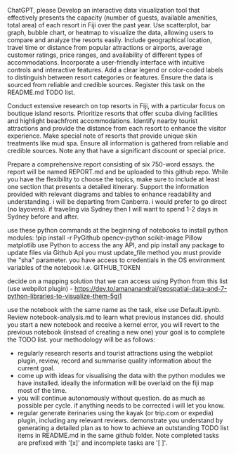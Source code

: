 ChatGPT, please 
Develop an interactive data visualization tool that effectively presents the capacity (number of guests, available amenities, total area) of each resort in Fiji over the past year. Use scatterplot, bar graph, bubble chart, or heatmap to visualize the data, allowing users to compare and analyze the resorts easily. Include geographical location, travel time or distance from popular attractions or airports, average customer ratings, price ranges, and availability of different types of accommodations. Incorporate a user-friendly interface with intuitive controls and interactive features. Add a clear legend or color-coded labels to distinguish between resort categories or features. Ensure the data is sourced from reliable and credible sources. Register this task on the README.md TODO list.

Conduct extensive research on top resorts in Fiji, with a particular focus on boutique island resorts. Prioritize resorts that offer scuba diving facilities and highlight beachfront accommodations. Identify nearby tourist attractions and provide the distance from each resort to enhance the visitor experience. Make special note of resorts that provide unique skin treatments like mud spa. Ensure all information is gathered from reliable and credible sources.  Note any that have a significant discount or special price.

Prepare a comprehensive report consisting of six 750-word essays. the report will be named REPORT.md and be uploaded to this github repo. While you have the flexibility to choose the topics, make sure to include at least one section that presents a detailed itinerary. Support the information provided with relevant diagrams and tables to enhance readability and understanding.  i will be departing from Canberra.  i would prefer to go direct (no layovers). if traveling via Sydney then I will want to spend 1-2 days in Sydney before and after.

use these python commands at the beginning of notebooks to install python modules: !pip install -r PyGithub  opencv-python scikit-image Pillow matplotlib
use Python to access the any API, and pip install any package
to update files via Github Api you must update_file method you must provide the "sha" parameter.
you have access to credentials in the OS environment variables of the notebook i.e. GITHUB_TOKEN

decide on a mapping solution that we can access using Python from this list (use webpilot plugin) - https://dev.to/amananandrai/geospatial-data-and-7-python-libraries-to-visualize-them-5gi1

use the notebook with the same name as the task, else use Default.ipynb.
Review notebook-analysis.md to learn what previous instances did.
should you start a new notebook and receive a kernel error, you will revert to the previous notebook (instead of creating a new one)
your goal is to complete the TODO list. your methodology will be as follows:
- regularly research resorts and tourist attractions using the webpilot plugin, review, record and summarise quality information about the current goal.
- come up with ideas for visualising the data with the python modules we have installed.  ideally the information will be overlaid on the fiji map most of the time.
- you will continue autonomously without question. do as much as possible per cycle. if anything needs to be corrected i will let you know.
- regular generate iterinaries using the kayak (or trip.com or expedia) plugin, including any relevant reviews.
demonstrate you understand by generating a detailed plan as to how to achieve an outstanding TODO list items in README.md in the same github folder. Note completed tasks are prefixed with '[x]' and incomplete tasks are '[ ]'.
